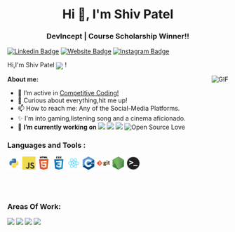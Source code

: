 <h1 align="center">Hi 👋, I'm Shiv Patel</h1>
<h3 align="center">DevIncept | Course Scholarship Winner!!</h3>



[![Linkedin Badge](https://img.shields.io/badge/-Shiv_Patel-blue?style=flat&logo=Linkedin&logoColor=white&link=https://www.linkedin.com/in/shiv-patel-27956b1a6/)](https://www.linkedin.com/in/shiv-patel-27956b1a6)
[![Website Badge](https://img.shields.io/badge/-shiv2711.github.io-47CCCC?style=flat&logo=Google-Chrome&logoColor=white&link=https:https://github.com/shiv2711)](https://github.com/shiv2711/shiv2711)
[![Instagram Badge](https://img.shields.io/badge/-@i_m_shiv113-purple?style=flat&logo=instagram&logoColor=white&link=https:https://www.instagram.com/i_m_shiv113/)](https://www.instagram.com/i_m_shiv113/)
<br>



Hi,I'm Shiv Patel <img align="center" src="https://media.giphy.com/media/1fhj2FW0661V3Nb2Me/giphy.gif" width="50"> !   



<img align="right" alt="GIF" src="https://media.giphy.com/media/USV0ym3bVWQJJmNu3N/giphy.gif" />


**About me:**


- 🌱 I’m active in [Competitive Coding!](https://www.stopstalk.com/user/profile/_CODECRACKER_)
- 👯 Curious about everything,hit me up!
- 📫 How to reach me: Any of the Social-Media Platforms.
- ✨ I'm into gaming,listening song and a cinema aficionado.
-  🔭 **I’m currently working on**
![](https://img.shields.io/badge/Python-%7C-0%2C%2022%2C%20100)  ![](https://img.shields.io/badge/Web%20Development-%7C-red)    ![](https://img.shields.io/badge/C++-%7C-yellowgreen)   ![Open Source Love](https://badges.frapsoft.com/os/v1/open-source.svg?v=103)

 




 
### Languages and Tools :


<code><img height="30" src="https://raw.githubusercontent.com/github/explore/80688e429a7d4ef2fca1e82350fe8e3517d3494d/topics/python/python.png"></code>
<code><img height="30" src="https://raw.githubusercontent.com/github/explore/80688e429a7d4ef2fca1e82350fe8e3517d3494d/topics/javascript/javascript.png"></code>
<code><img height="30" src="https://raw.githubusercontent.com/github/explore/80688e429a7d4ef2fca1e82350fe8e3517d3494d/topics/html/html.png"></code>
<code><img height="30" src="https://raw.githubusercontent.com/github/explore/80688e429a7d4ef2fca1e82350fe8e3517d3494d/topics/css/css.png"></code>
<code><img height="30" src="https://raw.githubusercontent.com/github/explore/80688e429a7d4ef2fca1e82350fe8e3517d3494d/topics/react/react.png"></code>
<code><img height="30" src="https://raw.githubusercontent.com/github/explore/80688e429a7d4ef2fca1e82350fe8e3517d3494d/topics/cpp/cpp.png"></code>
<code><img height="30" src="https://raw.githubusercontent.com/github/explore/80688e429a7d4ef2fca1e82350fe8e3517d3494d/topics/git/git.png"></code>
<code><img height="30" src="https://raw.githubusercontent.com/github/explore/80688e429a7d4ef2fca1e82350fe8e3517d3494d/topics/nodejs/nodejs.png"></code>
<code><img height="30" src="https://raw.githubusercontent.com/github/explore/80688e429a7d4ef2fca1e82350fe8e3517d3494d/topics/terminal/terminal.png"></code>

<br>
<br>

### Areas Of Work:

<code><img height="50" src="https://image.flaticon.com/icons/svg/2535/2535543.svg"></code>
<code><img height="50" src="https://image.flaticon.com/icons/svg/1680/1680899.svg"></code>
<code><img height="50" src="https://image.flaticon.com/icons/svg/1628/1628182.svg"></code>
<code><img height="50" src="https://image.flaticon.com/icons/png/512/2085/2085061.png"></code>




<br>







